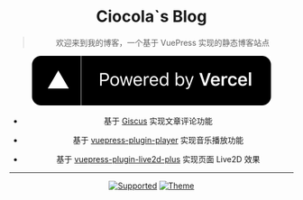 <div align='center'>

# Ciocola`s Blog

> 欢迎来到我的博客，一个基于 VuePress 实现的静态博客站点

[![vercel](./docs/.vuepress/public/images/vercel.svg)](https://vercel.com/?utm_source=blog&utm_campaign=oss)

- 基于 [Giscus](https://github.com/giscus/giscus) 实现文章评论功能

- 基于 [vuepress-plugin-player](https://github.com/vuepress-aurora/vuepress-theme-aurora/tree/master/Aurora-plugin/vuepress-plugin-player) 实现音乐播放功能

- 基于 [vuepress-plugin-live2d-plus](https://github.com/xinlei3166/vuepress-plugin-live2d-plus) 实现页面 Live2D 效果

---

[![Supported](https://img.shields.io/badge/Supported%20by-VuePress%20%E2%86%92-gray.svg?colorA=655BE1&colorB=4F44D6&style=for-the-badge)](https://v2.vuepress.vuejs.org/)
[![Theme](https://img.shields.io/badge/Theme%20by-Gungnir%20%E2%86%92-gray.svg?colorA=61c265&colorB=4CAF50&style=for-the-badge)](https://github.com/Renovamen/vuepress-theme-gungnir)

</div>
